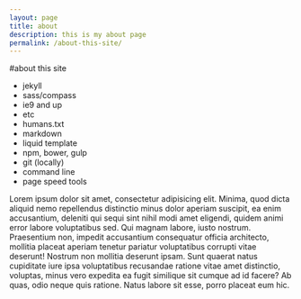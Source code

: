 ```yaml
---
layout: page
title: about
description: this is my about page
permalink: /about-this-site/
---
```


#about this site

- jekyll
- sass/compass
- ie9 and up
- etc
- humans.txt
- markdown
- liquid template
- npm, bower, gulp
- git (locally)
- command line
- page speed tools

Lorem ipsum dolor sit amet, consectetur adipisicing elit. Minima, quod dicta aliquid nemo repellendus distinctio minus dolor aperiam suscipit, ea enim accusantium, deleniti qui sequi sint nihil modi amet eligendi, quidem animi error labore voluptatibus sed. Qui magnam labore, iusto nostrum. Praesentium non, impedit accusantium consequatur officia architecto, mollitia placeat aperiam tenetur pariatur voluptatibus corrupti vitae deserunt! Nostrum non mollitia deserunt ipsam. Sunt quaerat natus cupiditate iure ipsa voluptatibus recusandae ratione vitae amet distinctio, voluptas, minus vero expedita ea fugit similique sit cumque ad id facere? Ab quas, odio neque quis ratione. Natus labore sit esse, porro placeat eum hic.